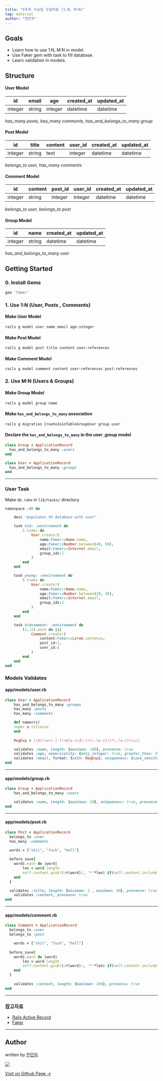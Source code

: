 ```yaml
---
title: "5주차 수요일 수업자료 (1:N, M:N)"
tag: material
author: "천민우"
---
```


## Goals

- Learn how to use 1:N, M:N in model.
- Use Faker gem with task to fill database.
- Learn validation in models.

## Structure

#### User Model
|id|email|age|created_at|updated_at|
|---|---|---|---|---|
|integer|string|integer|datetime|datetime|

*has_many posts, has_many comments, has_and_belongs_to_many group*

#### Post Model
|id|title|content|user_id|created_at|updated_at|
|---|---|---|---|---|---|
|integer|string|text|integer|datetime|datetime|

*belongs_to user, has_many comments*

#### Comment Model
|id|content|post_id|user_id|created_at|updated_at|
|---|---|---|---|---|---|
|integer|string|integer|integer|datetime|datetime|

*belongs_to user, belongs_to post*

#### Group Model
|id|name|created_at|updated_at|
|---|---|---|---|
|integer|string|datetime|datetime|

*has_and_belongs_to_many user*


## Getting Started

### 0. Install Gems

```rb
gem 'faker'
```

### 1. Use 1:N (User, Posts , Comments)

#### Make User Model

`rails g model user name email age:integer`

#### Make Post Model

`rails g model post title content user:references`

#### Make Comment Model

`rails g model comment content user:references post:references`


### 2. Use M:N (Users & Groups)

#### Make Group Model

`rails g model group name`

#### Make `has_and_belongs_to_many` association

`rails g migration CreateJoinTableGroupUser group user`

#### Declare the `has_and_belongs_to_many` in the user ,group model

```rb
class Group < ApplicationRecord
  has_and_belongs_to_many :users
end
```


```rb
class User < ApplicationRecord
  has_and_belongs_to_many :groups
end
```

----

### User Task

Make `db.rake` in `lib/tasks/` directory

```rb
namespace :db do

	desc "populates th database with user"

	task old: :environment do
		5.times do
			User.create!(
				name:Faker::Name.name,
				age:Faker::Number.between(40, 50),
				email:Faker::Internet.email,
				group_ids:1
			)
		end
	end

	task young: :environment do
		5.times do
			User.create!(
				name:Faker::Name.name,
				age:Faker::Number.between(20, 30),
				email:Faker::Internet.email,
				group_ids:2
			)
		end
	end

	task oldcomment: :environment do
		(1..5).each do |i|
			Comment.create!(
				content:Faker::Lorem.sentence,
				post_id:1,
				user_id:i
			)
		end
	end
end
```


### Models Validates

#### app/models/user.rb

```ruby
class User < ApplicationRecord
	has_and_belongs_to_many :groups
	has_many :posts
	has_many :comments

	def name=(s)
    super s.titleize
	end
	
	RegExp = /\A([\w+\-].?)+@[a-z\d\-]+(\.[a-z]+)*\.[a-z]+\z/i

	validates :name, length: {maximum: 100}, presence: true
	validates :age, numericality: {only_integer: true, greater_than: 19, less_than:30}, presence: true
	validates :email, format: {with: RegExp}, uniqueness: {case_sensitive: false}, presence: true
end
```

--------------------------------

#### app/models/group.rb

```ruby
class Group < ApplicationRecord
	has_and_belongs_to_many :users

	validates :name, length: {maximum: 20}, uniqueness: true, presence: true
end
```


--------------------------------

#### app/models/post.rb

```ruby
class Post < ApplicationRecord
  belongs_to :user
  has_many :comments

  words = ["shit", "fuck", "hell"]
  
  before_save{ 
  	words.each do |word| 
  		len = word.length
  		self.content.gsub!(/#{word}/, '*'*len) if(self.content.include?(word))
  	end
  }

  validates :title, length: {minimum: 2 , maximum: 30}, presence: true
	validates :content, presence: true
end
```

--------------------------------

#### app/models/comment.rb

```ruby
class Comment < ApplicationRecord
  belongs_to :user
  belongs_to :post

	words = ["shit", "fuck", "hell"]
  
  before_save{ 
  	words.each do |word| 
  		len = word.length
  		self.content.gsub!(/#{word}/, '*'*len) if(self.content.include?(word))
  	end
  }
	
	validates :content, length: {maximum: 200}, presence: true
end
```



---

### 참고자료
- [Rails Active Record](http://guides.rubyonrails.org/association_basics.html)
- [Faker](https://github.com/stympy/faker)


---

## Author

written by [천민우](https://project42da.github.io).

![](https://avatars.githubusercontent.com/project42da?v=2&s=100)

<a href="https://project42da.github.io" target="_blank" class="btn btn-black"><i class="fa fa-github fa-lg"></i> Visit on Github Page &rarr;</a>
